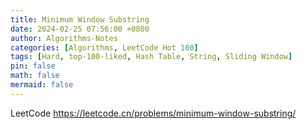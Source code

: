 ```yaml
---
title: Minimum Window Substring
date: 2024-02-25 07:56:00 +0800
author: Algorithms-Notes
categories: [Algorithms, LeetCode Hot 100]
tags: [Hard, top-100-liked, Hash Table, String, Sliding Window]
pin: false
math: false
mermaid: false
---
```


LeetCode <https://leetcode.cn/problems/minimum-window-substring/>